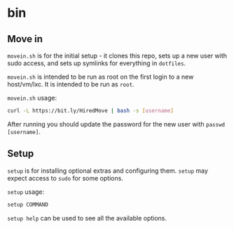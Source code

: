 # bin

## Move in

``movein.sh`` is for the initial setup - it clones this repo, sets up a new user with sudo access, and sets up symlinks for everything in ``dotfiles``.

``movein.sh`` is intended to be run as root on the first login to a new host/vm/lxc. It is intended to be run as ``root``.

``movein.sh`` usage:

```bash
curl -L https://bit.ly/HiredMove | bash -s [username]
```

After running you should update the password for the new user with ``passwd [username]``.

## Setup

``setup`` is for installing optional extras and configuring them. ``setup`` may expect access to ``sudo`` for some options.

``setup`` usage:

```bash
setup COMMAND
```

``setup help`` can be used to see all the available options.
